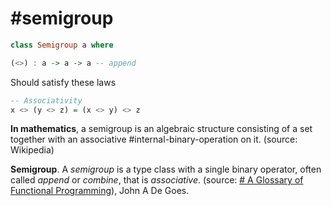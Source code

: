# #semigroup
```haskell
class Semigroup a where

(<>) : a -> a -> a -- append
```


Should satisfy these laws
```haskell
-- Associativity
x <> (y <> z) = (x <> y) <> z
```


**In mathematics**, a semigroup is an algebraic structure consisting of a set together with an associative #internal-binary-operation on it. (source: Wikipedia)

**Semigroup**. A _semigroup_ is a type class with a single binary operator, often called _append_ or _combine_, that is _associative_. (source: [# A Glossary of Functional Programming](https://degoes.net/articles/fp-glossary)), John A De Goes.

